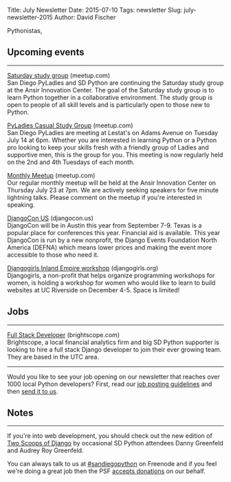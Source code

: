 Title: July Newsletter
Date: 2015-07-10
Tags: newsletter
Slug: july-newsletter-2015
Author: David Fischer


Pythonistas,


Upcoming events
---------------

----

[Saturday study group][saturday-meetup] (meetup.com) <br />
San Diego PyLadies and SD Python are continuing the Saturday study group
at the Ansir Innovation Center. The goal of the Saturday study group is to
learn Python together in a collaborative environment. The study group is open
to people of all skill levels and is particularly open to those new to Python.

[saturday-meetup]: http://www.meetup.com/pythonsd/events/223621572/


[PyLadies Casual Study Group][] (meetup.com) <br />
San Diego PyLadies are meeting at Lestat's on Adams Avenue on Tuesday July 14
at 6pm. Whether you are interested in learning Python or a Python pro looking
to keep your skills fresh with a friendly group of Ladies and supportive men,
this is the group for you. This meeting is now regularly held on the 2nd and
4th Tuesdays of each month.

[PyLadies Casual Study Group]: http://www.meetup.com/sd-pyladies/events/222919360/


[Monthly Meetup][] (meetup.com) <br />
Our regular monthly meetup will be held at the Ansir Innovation Center on
Thursday July 23 at 7pm. We are actively seeking speakers for five minute lightning
talks. Please comment on the meetup if you're interested in speaking.

[Monthly Meetup]: http://www.meetup.com/pythonsd/events/223828828/


[DjangoCon US][] (djangocon.us) <br />
DjangoCon will be in Austin this year from September 7-9. Texas is a popular
place for conferences this year. Financial aid is available. This year
DjangoCon is run by a new nonprofit, the Django Events Foundation North
America (DEFNA) which means lower prices and making the event more accessible
to those who need it.

[DjangoCon US]: https://2015.djangocon.us/


[Djangogirls Inland Empire workshop][] (djangogirls.org) <br />
Djangogirls, a non-profit that helps organize programming workshops for women,
is holding a workshop for women who would like to learn to build websites at
UC Riverside on December 4-5. Space is limited!

[Djangogirls Inland Empire workshop]: https://djangogirls.org/inlandempire/


Jobs
----

----


[Full Stack Developer][full-stack-dev] (brightscope.com) <br />
Brightscope, a local financial analytics firm and big SD Python supporter is
looking to hire a full stack Django developer to join their ever growing team.
They are based in the UTC area.

[full-stack-dev]: http://www.brightscope.com/about/careers/#job_Software_Engineer


----

Would you like to see your job opening on our newsletter that reaches over
1000 local Python developers? First, read our
[job posting guidelines][job-guidelines] and then [send it to us][send-it].

[send-it]: mailto:sandiegopython-organizers@googlegroups.com
[job-guidelines]: http://pythonsd.org/pages/job-posting-guidelines.html

Notes
-----

----

If you're into web development, you should check out the new edition of
[Two Scoops of Django][two-scoops] by occasional SD Python attendees Danny
Greenfeld and Audrey Roy Greenfeld.

[two-scoops]: http://twoscoopspress.org/products/two-scoops-of-django-1-8


You can always talk to us at [#sandiegopython][irc] on Freenode and if you feel
we're doing a great job then the PSF [accepts donations][accepts-donations] on
our behalf.

[irc]: http://pythonsd.org/pages/chat-room.html
[accepts-donations]: https://psfmember.org/civicrm/contribute/transact?reset=1&id=9

